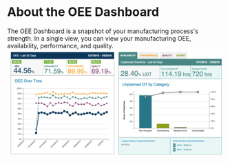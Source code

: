 # About the OEE Dashboard
  
  The OEE Dashboard is a snapshot of your manufacturing process's strength. In a single view, you can view your manufacturing OEE, availability, performance, and quality.
![](oeeTabNav.png)